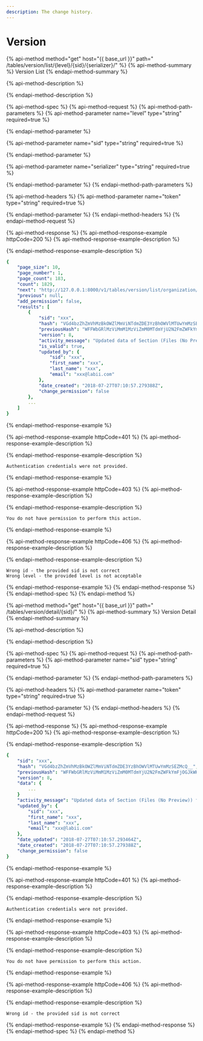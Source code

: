 ```yaml
---
description: The change history.
---
```


# Version

{% api-method method="get" host="{{ base\_url }}" path=" /tables/version/list/{level}/{sid}/{serializer}/" %}
{% api-method-summary %}
Version List
{% endapi-method-summary %}

{% api-method-description %}

{% endapi-method-description %}

{% api-method-spec %}
{% api-method-request %}
{% api-method-path-parameters %}
{% api-method-parameter name="level" type="string" required=true %}

{% endapi-method-parameter %}

{% api-method-parameter name="sid" type="string" required=true %}

{% endapi-method-parameter %}

{% api-method-parameter name="serializer" type="string" required=true %}

{% endapi-method-parameter %}
{% endapi-method-path-parameters %}

{% api-method-headers %}
{% api-method-parameter name="token" type="string" required=true %}

{% endapi-method-parameter %}
{% endapi-method-headers %}
{% endapi-method-request %}

{% api-method-response %}
{% api-method-response-example httpCode=200 %}
{% api-method-response-example-description %}

{% endapi-method-response-example-description %}

```yaml
{
    "page_size": 10,
    "page_number": 1,
    "page_count": 183,
    "count": 1829,
    "next": "http://127.0.0.1:8000/v1/tables/version/list/organization/ehkn0a40x1glqvAFKP/list/?page=2",
    "previous": null,
    "add_permission": false,
    "results": [
        {
            "sid": "xxx",
            "hash": "VGd4bzZhZmVhMzBkOWZlMmViNTdmZDE3YzBhOWVlMTUwYmMzSEZMcQ__",
            "previousHash": "WFFWbGRlMzViMmM1MzViZmM0MTdmYjU2N2FmZWFkYmFjOGJkWHFRSw__",
            "version": 8,
            "activity_message": "Updated data of Section (Files (No Preview)) from None to {\"files\": [{\"sid\": \"orux0a40x239qvAFKPUZ\", \"name\": \" FL143: FL154_ Small Workbook.xlsx (v3)\"}, {\"sid\": \"mpsv0a40x237otyDINSX\", \"name\": \" FL141: 2015-5-5 lib pool.xlsx (v3)\"}, {\"sid\": \"ehkn0a40x7dglqvAFKP\", \"name\": \" FL8: linkers and templates for subset-2.xlsx (v3)\"}]}",
            "is_valid": true,
            "updated_by": {
                "sid": "xxx",
                "first_name": "xxx",
                "last_name": "xxx",
                "email": "xxx@labii.com"
            },
            "date_created": "2018-07-27T07:10:57.279388Z",
            "change_permission": false
        },
        ...
    ]
}
```
{% endapi-method-response-example %}

{% api-method-response-example httpCode=401 %}
{% api-method-response-example-description %}

{% endapi-method-response-example-description %}

```
Authentication credentials were not provided.
```
{% endapi-method-response-example %}

{% api-method-response-example httpCode=403 %}
{% api-method-response-example-description %}

{% endapi-method-response-example-description %}

```
You do not have permission to perform this action.
```
{% endapi-method-response-example %}

{% api-method-response-example httpCode=406 %}
{% api-method-response-example-description %}

{% endapi-method-response-example-description %}

```
Wrong id - the provided sid is not correct
Wrong level - the provided level is not acceptable
```
{% endapi-method-response-example %}
{% endapi-method-response %}
{% endapi-method-spec %}
{% endapi-method %}

{% api-method method="get" host="{{ base\_url }}" path=" /tables/version/detail/{sid}/" %}
{% api-method-summary %}
Version Detail
{% endapi-method-summary %}

{% api-method-description %}

{% endapi-method-description %}

{% api-method-spec %}
{% api-method-request %}
{% api-method-path-parameters %}
{% api-method-parameter name="sid" type="string" required=true %}

{% endapi-method-parameter %}
{% endapi-method-path-parameters %}

{% api-method-headers %}
{% api-method-parameter name="token" type="string" required=true %}

{% endapi-method-parameter %}
{% endapi-method-headers %}
{% endapi-method-request %}

{% api-method-response %}
{% api-method-response-example httpCode=200 %}
{% api-method-response-example-description %}

{% endapi-method-response-example-description %}

```yaml
{
    "sid": "xxx",
    "hash": "VGd4bzZhZmVhMzBkOWZlMmViNTdmZDE3YzBhOWVlMTUwYmMzSEZMcQ__",
    "previousHash": "WFFWbGRlMzViMmM1MzViZmM0MTdmYjU2N2FmZWFkYmFjOGJkWHFRSw__",
    "version": 8,
    "data": {
        ...
    }
    "activity_message": "Updated data of Section (Files (No Preview)) from None to {\"files\": [{\"sid\": \"orux0a40x239qvAFKPUZ\", \"name\": \" FL143: FL154_ Small Workbook.xlsx (v3)\"}, {\"sid\": \"mpsv0a40x237otyDINSX\", \"name\": \" FL141: 2015-5-5 lib pool.xlsx (v3)\"}, {\"sid\": \"ehkn0a40x7dglqvAFKP\", \"name\": \" FL8: linkers and templates for subset-2.xlsx (v3)\"}]}",
    "updated_by": {
        "sid": "xxx",
        "first_name": "xxx",
        "last_name": "xxx",
        "email": "xxx@labii.com"
    },
    "date_updated": "2018-07-27T07:10:57.293464Z",
    "date_created": "2018-07-27T07:10:57.279388Z",
    "change_permission": false
}
```
{% endapi-method-response-example %}

{% api-method-response-example httpCode=401 %}
{% api-method-response-example-description %}

{% endapi-method-response-example-description %}

```
Authentication credentials were not provided.
```
{% endapi-method-response-example %}

{% api-method-response-example httpCode=403 %}
{% api-method-response-example-description %}

{% endapi-method-response-example-description %}

```
You do not have permission to perform this action.
```
{% endapi-method-response-example %}

{% api-method-response-example httpCode=406 %}
{% api-method-response-example-description %}

{% endapi-method-response-example-description %}

```
Wrong id - the provided sid is not correct
```
{% endapi-method-response-example %}
{% endapi-method-response %}
{% endapi-method-spec %}
{% endapi-method %}

